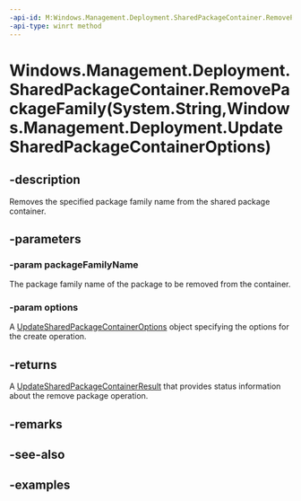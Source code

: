 ```yaml
---
-api-id: M:Windows.Management.Deployment.SharedPackageContainer.RemovePackageFamily(System.String,Windows.Management.Deployment.UpdateSharedPackageContainerOptions)
-api-type: winrt method
---
```


# Windows.Management.Deployment.SharedPackageContainer.RemovePackageFamily(System.String,Windows.Management.Deployment.UpdateSharedPackageContainerOptions)

<!--
public Windows.Management.Deployment.UpdateSharedPackageContainerResult RemovePackageFamily (string packageFamilyName, Windows.Management.Deployment.UpdateSharedPackageContainerOptions options);
-->


## -description

Removes the specified package family name from the shared package container.

## -parameters

### -param packageFamilyName

The package family name of the package to be removed from the container.

### -param options

A [UpdateSharedPackageContainerOptions](updatesharedpackagecontaineroptions.md) object specifying the options for the create operation.

## -returns

A [UpdateSharedPackageContainerResult](updatesharedpackagecontainerresult.md) that provides status information about the remove package operation.

## -remarks

## -see-also

## -examples


